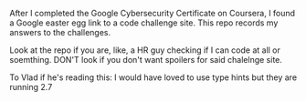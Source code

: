 After I completed the Google Cybersecurity Certificate on Coursera, I found a Google easter egg link to a code challenge site. This repo records my answers to the challenges.

Look at the repo if you are, like, a HR guy checking if I can code at all or soemthing.
DON'T look if you don't want spoilers for said chalelnge site.

To Vlad if he's reading this: I would have loved to use type hints but they are running 2.7